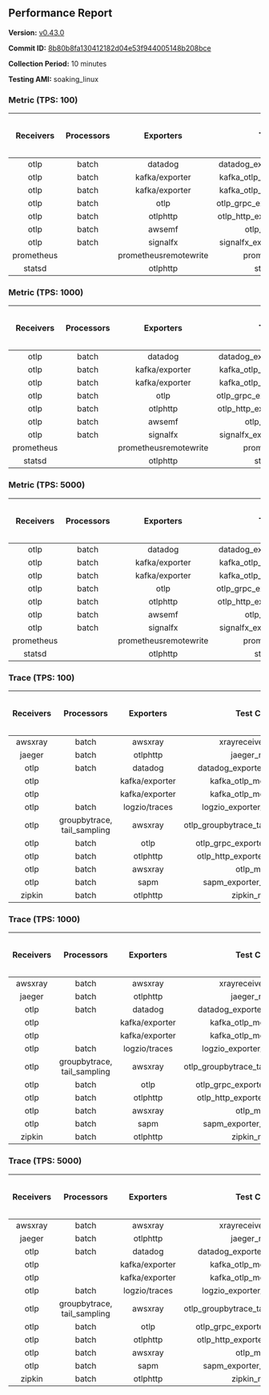 ## Performance Report

**Version:** [v0.43.0](https://github.com/aws-observability/aws-otel-collector/releases/tag/v0.43.0)

**Commit ID:** [8b80b8fa130412182d04e53f944005148b208bce](https://github.com/aws-observability/aws-otel-collector/commit/8b80b8fa130412182d04e53f944005148b208bce)

**Collection Period:** 10 minutes

**Testing AMI:** soaking_linux


### Metric (TPS: 100)
| Receivers | Processors | Exporters | Test Case | Data Type | Instance Type | Avg CPU Usage (Percent) | Avg Memory Usage (Megabytes) | Max CPU Usage (Percent) | Max Memory Usage (Megabytes) |
|:---------:|:----------:|:---------:|:---------:|:---------:|:-------------:|:-----------------------:|:----------------------------:|:-----------------------:|:----------------------------:|
| otlp | batch | datadog | datadog_exporter_metric_mock | otlp | m5.2xlarge | 0.44 | 111.04 | 0.60 | 112.44 |
| otlp | batch | kafka/exporter | kafka_otlp_metric_mock_2_8_1 | otlp | m5.2xlarge | 2.35 | 117.71 | 2.60 | 118.55 |
| otlp | batch | kafka/exporter | kafka_otlp_metric_mock_3_2_0 | otlp | m5.2xlarge | 0.19 | 108.98 | 0.40 | 109.97 |
| otlp | batch | otlp | otlp_grpc_exporter_metric_mock | otlp | m5.2xlarge | 0.18 | 103.59 | 0.30 | 104.72 |
| otlp | batch | otlphttp | otlp_http_exporter_metric_mock | otlp | m5.2xlarge | 0.20 | 110.87 | 0.40 | 113.86 |
| otlp | batch | awsemf | otlp_metric_mock | otlp | m5.2xlarge | 0.38 | 107.47 | 0.60 | 108.63 |
| otlp | batch | signalfx | signalfx_exporter_metric_mock | otlp | m5.2xlarge | 0.24 | 112.25 | 0.40 | 115.44 |
| prometheus |  | prometheusremotewrite | prometheus_mock | prometheus | m5.2xlarge | 0.08 | 109.27 | 0.30 | 111.19 |
| statsd |  | otlphttp | statsd_mock | statsd | m5.2xlarge | 0.01 | 91.31 | 0.10 | 92.26 |

### Metric (TPS: 1000)
| Receivers | Processors | Exporters | Test Case | Data Type | Instance Type | Avg CPU Usage (Percent) | Avg Memory Usage (Megabytes) | Max CPU Usage (Percent) | Max Memory Usage (Megabytes) |
|:---------:|:----------:|:---------:|:---------:|:---------:|:-------------:|:-----------------------:|:----------------------------:|:-----------------------:|:----------------------------:|
| otlp | batch | datadog | datadog_exporter_metric_mock | otlp | m5.2xlarge | 2.09 | 119.80 | 2.30 | 122.48 |
| otlp | batch | kafka/exporter | kafka_otlp_metric_mock_2_8_1 | otlp | m5.2xlarge | 0.49 | 122.66 | 0.60 | 124.76 |
| otlp | batch | kafka/exporter | kafka_otlp_metric_mock_3_2_0 | otlp | m5.2xlarge | 9.51 | 130.78 | 10.60 | 135.01 |
| otlp | batch | otlp | otlp_grpc_exporter_metric_mock | otlp | m5.2xlarge | 0.49 | 117.33 | 1.00 | 131.26 |
| otlp | batch | otlphttp | otlp_http_exporter_metric_mock | otlp | m5.2xlarge | 0.53 | 123.60 | 0.70 | 128.63 |
| otlp | batch | awsemf | otlp_metric_mock | otlp | m5.2xlarge | 1.59 | 119.35 | 1.80 | 122.92 |
| otlp | batch | signalfx | signalfx_exporter_metric_mock | otlp | m5.2xlarge | 0.83 | 122.47 | 1.10 | 125.61 |
| prometheus |  | prometheusremotewrite | prometheus_mock | prometheus | m5.2xlarge | 0.72 | 141.36 | 1.40 | 149.50 |
| statsd |  | otlphttp | statsd_mock | statsd | m5.2xlarge | 0.01 | 90.53 | 0.10 | 91.47 |

### Metric (TPS: 5000)
| Receivers | Processors | Exporters | Test Case | Data Type | Instance Type | Avg CPU Usage (Percent) | Avg Memory Usage (Megabytes) | Max CPU Usage (Percent) | Max Memory Usage (Megabytes) |
|:---------:|:----------:|:---------:|:---------:|:---------:|:-------------:|:-----------------------:|:----------------------------:|:-----------------------:|:----------------------------:|
| otlp | batch | datadog | datadog_exporter_metric_mock | otlp | m5.2xlarge | 9.69 | 135.10 | 10.40 | 140.88 |
| otlp | batch | kafka/exporter | kafka_otlp_metric_mock_2_8_1 | otlp | m5.2xlarge | 9.33 | 132.81 | 10.00 | 136.27 |
| otlp | batch | kafka/exporter | kafka_otlp_metric_mock_3_2_0 | otlp | m5.2xlarge | 1.74 | 124.25 | 2.10 | 128.54 |
| otlp | batch | otlp | otlp_grpc_exporter_metric_mock | otlp | m5.2xlarge | 1.53 | 119.88 | 1.70 | 123.23 |
| otlp | batch | otlphttp | otlp_http_exporter_metric_mock | otlp | m5.2xlarge | 1.88 | 123.10 | 2.20 | 126.62 |
| otlp | batch | awsemf | otlp_metric_mock | otlp | m5.2xlarge | 6.91 | 126.27 | 7.30 | 129.45 |
| otlp | batch | signalfx | signalfx_exporter_metric_mock | otlp | m5.2xlarge | 3.80 | 123.77 | 4.30 | 129.92 |
| prometheus |  | prometheusremotewrite | prometheus_mock | prometheus | m5.2xlarge | 4.28 | 263.40 | 7.70 | 291.56 |
| statsd |  | otlphttp | statsd_mock | statsd | m5.2xlarge | 0.01 | 89.60 | 0.10 | 89.93 |

### Trace (TPS: 100)
| Receivers | Processors | Exporters | Test Case | Data Type | Instance Type | Avg CPU Usage (Percent) | Avg Memory Usage (Megabytes) | Max CPU Usage (Percent) | Max Memory Usage (Megabytes) |
|:---------:|:----------:|:---------:|:---------:|:---------:|:-------------:|:-----------------------:|:----------------------------:|:-----------------------:|:----------------------------:|
| awsxray | batch | awsxray | xrayreceiver_mock | xray | m5.2xlarge | 3.69 | 107.44 | 4.10 | 108.61 |
| jaeger | batch | otlphttp | jaeger_mock | jaeger | m5.2xlarge | 0.04 | 89.92 | 0.20 | 91.21 |
| otlp | batch | datadog | datadog_exporter_trace_mock | otlp | m5.2xlarge | 0.06 | 93.72 | 0.20 | 94.22 |
| otlp |  | kafka/exporter | kafka_otlp_mock_2_8_1 | otlp | m5.2xlarge | 0.05 | 96.49 | 0.20 | 97.77 |
| otlp |  | kafka/exporter | kafka_otlp_mock_3_2_0 | otlp | m5.2xlarge | 0.16 | 98.66 | 0.30 | 99.98 |
| otlp | batch | logzio/traces | logzio_exporter_trace_mock | otlp | m5.2xlarge | 0.04 | 91.47 | 0.20 | 91.91 |
| otlp | groupbytrace, tail_sampling | awsxray | otlp_groupbytrace_tailsampling_mock | otlp | m5.2xlarge | 0.03 | 91.05 | 0.20 | 91.86 |
| otlp | batch | otlp | otlp_grpc_exporter_trace_mock | otlp | m5.2xlarge | 0.05 | 90.43 | 0.20 | 91.00 |
| otlp | batch | otlphttp | otlp_http_exporter_trace_mock | otlp | m5.2xlarge | 0.03 | 91.85 | 0.20 | 91.93 |
| otlp | batch | awsxray | otlp_mock | otlp | m5.2xlarge | 0.04 | 89.92 | 0.20 | 90.52 |
| otlp | batch | sapm | sapm_exporter_trace_mock | otlp | m5.2xlarge | 0.04 | 89.63 | 0.10 | 90.46 |
| zipkin | batch | otlphttp | zipkin_mock | zipkin | m5.2xlarge | 0.04 | 91.39 | 0.20 | 92.53 |

### Trace (TPS: 1000)
| Receivers | Processors | Exporters | Test Case | Data Type | Instance Type | Avg CPU Usage (Percent) | Avg Memory Usage (Megabytes) | Max CPU Usage (Percent) | Max Memory Usage (Megabytes) |
|:---------:|:----------:|:---------:|:---------:|:---------:|:-------------:|:-----------------------:|:----------------------------:|:-----------------------:|:----------------------------:|
| awsxray | batch | awsxray | xrayreceiver_mock | xray | m5.2xlarge | 18.60 | 112.41 | 19.20 | 114.20 |
| jaeger | batch | otlphttp | jaeger_mock | jaeger | m5.2xlarge | 0.04 | 90.24 | 0.20 | 91.06 |
| otlp | batch | datadog | datadog_exporter_trace_mock | otlp | m5.2xlarge | 0.06 | 95.81 | 0.20 | 96.22 |
| otlp |  | kafka/exporter | kafka_otlp_mock_2_8_1 | otlp | m5.2xlarge | 0.17 | 95.44 | 0.30 | 96.84 |
| otlp |  | kafka/exporter | kafka_otlp_mock_3_2_0 | otlp | m5.2xlarge | 0.06 | 96.75 | 0.20 | 98.77 |
| otlp | batch | logzio/traces | logzio_exporter_trace_mock | otlp | m5.2xlarge | 0.04 | 91.53 | 0.10 | 91.66 |
| otlp | groupbytrace, tail_sampling | awsxray | otlp_groupbytrace_tailsampling_mock | otlp | m5.2xlarge | 0.03 | 90.44 | 0.20 | 90.92 |
| otlp | batch | otlp | otlp_grpc_exporter_trace_mock | otlp | m5.2xlarge | 0.04 | 93.59 | 0.10 | 93.79 |
| otlp | batch | otlphttp | otlp_http_exporter_trace_mock | otlp | m5.2xlarge | 0.04 | 91.40 | 0.20 | 92.40 |
| otlp | batch | awsxray | otlp_mock | otlp | m5.2xlarge | 0.04 | 89.52 | 0.20 | 90.35 |
| otlp | batch | sapm | sapm_exporter_trace_mock | otlp | m5.2xlarge | 0.03 | 89.67 | 0.10 | 90.48 |
| zipkin | batch | otlphttp | zipkin_mock | zipkin | m5.2xlarge | 0.03 | 90.41 | 0.20 | 91.39 |

### Trace (TPS: 5000)
| Receivers | Processors | Exporters | Test Case | Data Type | Instance Type | Avg CPU Usage (Percent) | Avg Memory Usage (Megabytes) | Max CPU Usage (Percent) | Max Memory Usage (Megabytes) |
|:---------:|:----------:|:---------:|:---------:|:---------:|:-------------:|:-----------------------:|:----------------------------:|:-----------------------:|:----------------------------:|
| awsxray | batch | awsxray | xrayreceiver_mock | xray | m5.2xlarge | 24.96 | 126.19 | 26.60 | 134.00 |
| jaeger | batch | otlphttp | jaeger_mock | jaeger | m5.2xlarge | 0.04 | 89.91 | 0.20 | 90.57 |
| otlp | batch | datadog | datadog_exporter_trace_mock | otlp | m5.2xlarge | 0.05 | 94.28 | 0.20 | 95.36 |
| otlp |  | kafka/exporter | kafka_otlp_mock_2_8_1 | otlp | m5.2xlarge | 0.06 | 96.72 | 0.20 | 98.17 |
| otlp |  | kafka/exporter | kafka_otlp_mock_3_2_0 | otlp | m5.2xlarge | 0.07 | 97.64 | 0.20 | 99.21 |
| otlp | batch | logzio/traces | logzio_exporter_trace_mock | otlp | m5.2xlarge | 0.05 | 89.81 | 0.20 | 91.05 |
| otlp | groupbytrace, tail_sampling | awsxray | otlp_groupbytrace_tailsampling_mock | otlp | m5.2xlarge | 0.03 | 91.86 | 0.10 | 92.38 |
| otlp | batch | otlp | otlp_grpc_exporter_trace_mock | otlp | m5.2xlarge | 0.04 | 92.22 | 0.20 | 92.77 |
| otlp | batch | otlphttp | otlp_http_exporter_trace_mock | otlp | m5.2xlarge | 0.03 | 91.31 | 0.20 | 93.07 |
| otlp | batch | awsxray | otlp_mock | otlp | m5.2xlarge | 0.03 | 89.99 | 0.10 | 91.38 |
| otlp | batch | sapm | sapm_exporter_trace_mock | otlp | m5.2xlarge | 0.04 | 91.46 | 0.20 | 92.70 |
| zipkin | batch | otlphttp | zipkin_mock | zipkin | m5.2xlarge | 0.04 | 91.66 | 0.20 | 92.53 |
